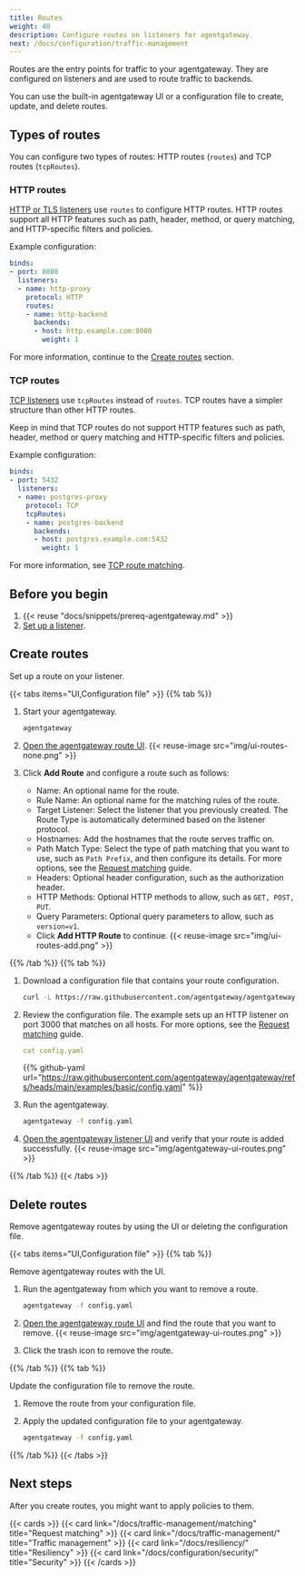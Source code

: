 ```yaml
---
title: Routes
weight: 40
description: Configure routes on listeners for agentgateway.
next: /docs/configuration/traffic-management
---
```


Routes are the entry points for traffic to your agentgateway. They are configured on listeners and are used to route traffic to backends.

You can use the built-in agentgateway UI or a configuration file to create, update, and delete routes. 

## Types of routes

You can configure two types of routes: HTTP routes (`routes`) and TCP routes (`tcpRoutes`).

### HTTP routes

[HTTP or TLS listeners](../listeners/) use `routes` to configure HTTP routes. HTTP routes support all HTTP features such as path, header, method, or query matching, and HTTP-specific filters and policies.

Example configuration:

```yaml
binds:
- port: 8080
  listeners:
  - name: http-proxy
    protocol: HTTP
    routes:
    - name: http-backend
      backends:
      - host: http.example.com:8080
        weight: 1
```

For more information, continue to the [Create routes](#create-routes) section.

### TCP routes

[TCP listeners](../listeners/tcp) use `tcpRoutes` instead of `routes`. TCP routes have a simpler structure than other HTTP routes.

Keep in mind that TCP routes do not support HTTP features such as path, header, method or query matching and HTTP-specific filters and policies.

Example configuration:

```yaml
binds:
- port: 5432
  listeners:
  - name: postgres-proxy
    protocol: TCP
    tcpRoutes:
    - name: postgres-backend
      backends:
      - host: postgres.example.com:5432
        weight: 1
```

For more information, see [TCP route matching](../traffic-management/matching#tcp-routes).

## Before you begin

1. {{< reuse "docs/snippets/prereq-agentgateway.md" >}}
2. [Set up a listener](/docs/configuration/listeners).

## Create routes

Set up a route on your listener. 

{{< tabs items="UI,Configuration file" >}}
{{% tab %}}

1. Start your agentgateway. 
   ```sh
   agentgateway 
   ```

2. [Open the agentgateway route UI](http://localhost:15000/ui/routes/). 
   {{< reuse-image src="img/ui-routes-none.png" >}}

3. Click **Add Route** and configure a route such as follows:
   * Name: An optional name for the route.
   * Rule Name: An optional name for the matching rules of the route.
   * Target Listener: Select the listener that you previously created. The Route Type is automatically determined based on the listener protocol.
   * Hostnames: Add the hostnames that the route serves traffic on.
   * Path Match Type: Select the type of path matching that you want to use, such as `Path Prefix`, and then configure its details. For more options, see the [Request matching](/docs/traffic-management/matching) guide.
   * Headers: Optional header configuration, such as the authorization header.
   * HTTP Methods: Optional HTTP methods to allow, such as `GET, POST, PUT`.
   * Query Parameters: Optional query parameters to allow, such as `version=v1`.
   * Click **Add HTTP Route** to continue.
   {{< reuse-image src="img/ui-routes-add.png" >}}

{{% /tab %}}
{{% tab %}}

1. Download a configuration file that contains your route configuration.

   ```sh
   curl -L https://raw.githubusercontent.com/agentgateway/agentgateway/refs/heads/main/examples/basic/config.yaml -o config.yaml
   ```

2. Review the configuration file. The example sets up an HTTP listener on port 3000 that matches on all hosts. For more options, see the [Request matching](/docs/traffic-management/matching) guide.
   
   ```yaml
   cat config.yaml
   ```

   {{% github-yaml  url="https://raw.githubusercontent.com/agentgateway/agentgateway/refs/heads/main/examples/basic/config.yaml" %}}

3. Run the agentgateway. 
   ```sh
   agentgateway -f config.yaml
   ```

4. [Open the agentgateway listener UI](http://localhost:15000/ui/routes/) and verify that your route is added successfully. 
   {{< reuse-image src="img/agentgateway-ui-routes.png" >}}
   
{{% /tab %}}
{{< /tabs >}}

## Delete routes

Remove agentgateway routes by using the UI or deleting the configuration file. 

{{< tabs items="UI,Configuration file" >}}
{{% tab %}}

Remove agentgateway routes with the UI. 

1. Run the agentgateway from which you want to remove a route. 
   ```sh
   agentgateway -f config.yaml
   ```

2. [Open the agentgateway route UI](http://localhost:15000/ui/routes/) and find the route that you want to remove. 
   {{< reuse-image src="img/agentgateway-ui-routes.png" >}}

3. Click the trash icon to remove the route. 

{{% /tab %}}
{{% tab %}}

Update the configuration file to remove the route.

1. Remove the route from your configuration file.
2. Apply the updated configuration file to your agentgateway.

   ```sh
   agentgateway -f config.yaml
   ```

{{% /tab %}}
{{< /tabs >}}

## Next steps

After you create routes, you might want to apply policies to them.

{{< cards >}}
  {{< card link="/docs/traffic-management/matching" title="Request matching" >}}
  {{< card link="/docs/traffic-management/" title="Traffic management" >}}
  {{< card link="/docs/resiliency/" title="Resiliency" >}}
  {{< card link="/docs/configuration/security/" title="Security" >}}
{{< /cards >}}

